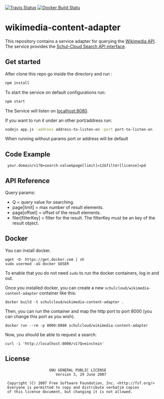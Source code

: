 [![Travis Status](https://travis-ci.org/schul-cloud/wikimedia-content-adapter.svg?branch=master)](https://travis-ci.org/schul-cloud/wikimedia-content-adapter) [![Docker Build Statu](https://img.shields.io/docker/build/schulcloud/wikimedia-content-adapter.svg)](https://hub.docker.com/r/schulcloud/wikimedia-content-adapter/builds/)

# wikimedia-content-adapter

This repository contains a service adapter for querying the [Wikimedia API][wikimedia-api].
The service provides the [Schul-Cloud Search API interface][search-api].

[search-api]: https://github.com/schul-cloud/resources-api-v1#search-api
[wikimedia-api]: https://commons.wikimedia.org/w/api.php

## Get started

After clone this repo go inside the directory and run :

```bash
npm install
```
To start the service on default configurations run:

```bash
npm start
```
The Service will listen on [localhost:8080](http://localhost:8080).

If you want to run it under an other port/address run:

```bash
nodejs app.js -address address-to-listen-on -port port-to-listen-on
```
When running without params port or address will be default

## Code Example

```http
 your.domain/v1?Q=search-value&page[limit]=12&filter[license]=pd
```
## API Reference

Query params:

-	Q = query value for searching.
-	page[limit] = max number of result elements.
-	page[offset] = offset of the result elements.
-	filer[filterKey] = filter for the result. The filterKey must be an key of the result object.

## Docker

You can install docker.

    wget -O- https://get.docker.com | sh
    sudo usermod -aG docker $USER
 
To enable that you do not need `sudo` to run the docker containers,
log in and out.

Once you installed docker, you can create a new `schulcloud/wikimedia-content-adapter`
container like this:

    docker build -t schulcloud/wikimedia-content-adapter .

Then, you can run the container and map the http port to port 8000 (you can change this port as you wish).

    docker run --rm -p 8000:8080 schulcloud/wikimedia-content-adapter

Now, you should be able to request a search:

    curl -i 'http://localhost:8000/v1?Q=einstein'


## License
```
                    GNU GENERAL PUBLIC LICENSE
                       Version 3, 29 June 2007

 Copyright (C) 2007 Free Software Foundation, Inc. <http://fsf.org/>
 Everyone is permitted to copy and distribute verbatim copies
 of this license document, but changing it is not allowed.
```
